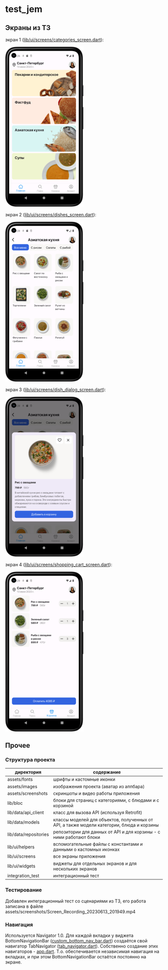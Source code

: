 # test_jem

## Экраны из ТЗ

экран 1 ([lib/ui/screens/categories_screen.dart](lib/ui/screens/categories_screen.dart)):

<img src="assets/screenshots/main.png" alt= “main.png” width="250">

экран 2 ([lib/ui/screens/dishes_screen.dart](lib/ui/screens/dishes_screen.dart)):

<img src="assets/screenshots/category.png" alt= “category.png” width="250">

экран 3 ([lib/ui/screens/dish_dialog_screen.dart](lib/ui/screens/dish_dialog_screen.dart)):

<img src="assets/screenshots/dish.png" alt= “dish.png” width="250">

экран 4 ([lib/ui/screens/shopping_cart_screen.dart](lib/ui/screens/shopping_cart_screen.dart)):

<img src="assets/screenshots/cart.png" alt= “cart.png” width="250">

## Прочее

### Структура проекта

|директория|содержание|
|-|-|
|assets/fonts|шрифты и кастомные иконки|
|assets/images|изображения проекта (аватар из аппбара)|
|assets/screenshots|скриншоты и видео работы приложения|
|lib/bloc|блоки для страниц с категориями, с блюдами и с корзиной|
|lib/data/api_client|класс для вызова API (используя Retrofit)|
|lib/data/models|классы моделей для объектов, полученных от API, а также модели категории, блюда и корзины|
|lib/data/repositories|репозитории для данных от API и для корзины - с ними работают блоки|
|lib/ui/helpers|вспомогательные файлы с константами и данными о кастомных иконках|
|lib/ui/screens|все экраны приложения|
|lib/ui/widgets|виджеты для отдельных экранов и для нескольких экранов|
|integration_test|интеграционный тест|

### Тестирование

Добавлен интеграционный тест со сценариями из ТЗ, его работа записана в файле  assets/screenshots/Screen_Recording_20230613_201949.mp4

### Навигация

Используется Navigator 1.0.
Для каждой вкладки у виджета BottomNavigationBar ([custom_bottom_nav_bar.dart](lib/ui/widgets/custom_bottom_nav_bar.dart)) создаётся свой навигатор TabNavigator ([tab_navigator.dart](lib/ui/widgets/tab_navigator.dart)). Собственно создание этих навигаторов - [app.dart](lib/ui/screens/app.dart). 
Т.о. обеспечивается независимая навигация на вкладках, и при этом BottomNavigationBar остаётся постоянно на экране.